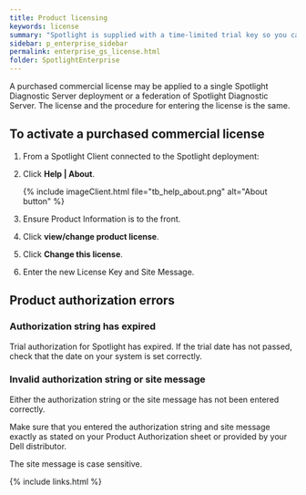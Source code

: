 ```yaml
---
title: Product licensing
keywords: license
summary: "Spotlight is supplied with a time-limited trial key so you can test the product. When the trial key expires Spotlight reverts to a preview mode with severely limited access. When you enter a valid license key and site message you are licensed to use Spotlight Enterprise."
sidebar: p_enterprise_sidebar
permalink: enterprise_gs_license.html
folder: SpotlightEnterprise
---
```



A purchased commercial license may be applied to a single Spotlight Diagnostic Server deployment or a federation of Spotlight Diagnostic Server. The license and the procedure for entering the license is the same.

## To activate a purchased commercial license

1. From a Spotlight Client connected to the Spotlight deployment:

2. Click **Help \| About**.

   {% include imageClient.html file="tb_help_about.png" alt="About button" %}

3. Ensure Product Information is to the front.
4. Click **view/change product license**.
5. Click **Change this license**.
6. Enter the new License Key and Site Message.


## Product authorization errors

### Authorization string has expired

Trial authorization for Spotlight has expired. If the trial date has not passed, check that the date on your system is set correctly.

### Invalid authorization string or site message

Either the authorization string or the site message has not been entered correctly.

Make sure that you entered the authorization string and site message exactly as stated on your Product Authorization sheet or provided by your Dell distributor.

The site message is case sensitive.

{% include links.html %}
